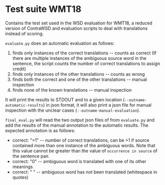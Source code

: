 # Test suite WMT18

Contains the test set used in the WSD evaluation for WMT18, a reduced version of ContraWSD and evaluation scripts to deal with translations instead of scoring.

`evaluate.py` does an automatic evaluation as follows:
1. finds only instances of the correct translations -- counts as correct (If there are multiple instances of the ambiguous source word in the sentence, the script counts the number of correct translations to assign credit)
2. finds only instances of the other translations -- counts as wrong
3. finds both the correct and one of the other translations -- manual inspection
3. finds none of the known translations -- manual inspection

It will print the results to STDOUT and to a given location (`--outname-automatic-results`) in json format, it will also print a json file for manual inspection with the unclear cases (`--outname-manual-evaluation`).

`final_eval.py` will read the two output json files of from `evaluate.py` and add the results of the manual annotation to the automatic results. The expected annotation is as follows:

- correct: ">1" -- number of correct translations, can be >1 if source contained more than one instance of the ambiguous words. Note that this value cannot be greater than the value of `occurrence in source` of the sentence pair.
- correct: "0"  -- ambiguous word is translated with one of its other meanings
- correct: " "  -- ambiguous word has not been translated (whitespace in quotes)
